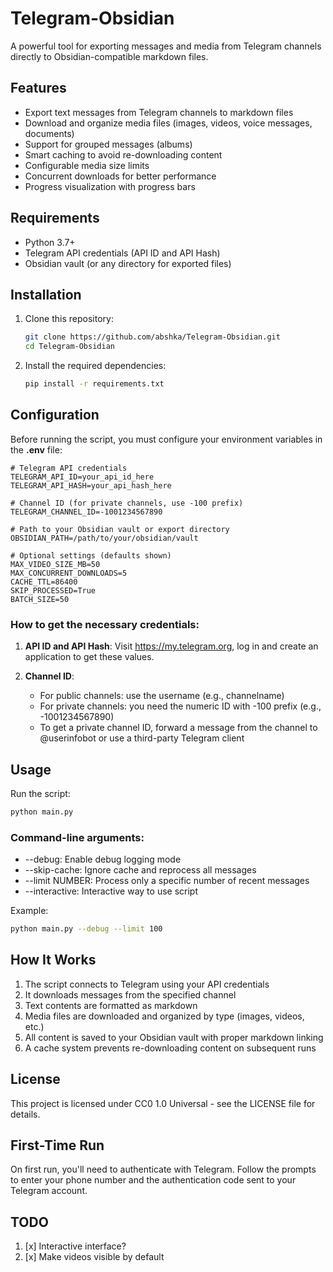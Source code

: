 # Telegram-Obsidian

A powerful tool for exporting messages and media from Telegram channels directly to Obsidian-compatible markdown files.

## Features

- Export text messages from Telegram channels to markdown files
- Download and organize media files (images, videos, voice messages, documents)
- Support for grouped messages (albums)
- Smart caching to avoid re-downloading content
- Configurable media size limits
- Concurrent downloads for better performance
- Progress visualization with progress bars

## Requirements

- Python 3.7+
- Telegram API credentials (API ID and API Hash)
- Obsidian vault (or any directory for exported files)

## Installation

1. Clone this repository:
   ```bash
   git clone https://github.com/abshka/Telegram-Obsidian.git
   cd Telegram-Obsidian
   ```
2. Install the required dependencies:
   ```bash
   pip install -r requirements.txt
   ```

## Configuration

Before running the script, you must configure your environment variables in the **.env** file:

    # Telegram API credentials
    TELEGRAM_API_ID=your_api_id_here
    TELEGRAM_API_HASH=your_api_hash_here

    # Channel ID (for private channels, use -100 prefix)
    TELEGRAM_CHANNEL_ID=-1001234567890

    # Path to your Obsidian vault or export directory
    OBSIDIAN_PATH=/path/to/your/obsidian/vault

    # Optional settings (defaults shown)
    MAX_VIDEO_SIZE_MB=50
    MAX_CONCURRENT_DOWNLOADS=5
    CACHE_TTL=86400
    SKIP_PROCESSED=True
    BATCH_SIZE=50

### How to get the necessary credentials:

1. **API ID and API Hash**: Visit https://my.telegram.org, log in and create an application to get these values.

2. **Channel ID**:

   - For public channels: use the username (e.g., channelname)
   - For private channels: you need the numeric ID with -100 prefix (e.g., -1001234567890)
   - To get a private channel ID, forward a message from the channel to @userinfobot or use a third-party Telegram client

## Usage

Run the script:

```bash
python main.py
```

### Command-line arguments:

- --debug: Enable debug logging mode
- --skip-cache: Ignore cache and reprocess all messages
- --limit NUMBER: Process only a specific number of recent messages
- --interactive: Interactive way to use script

Example:

```bash
python main.py --debug --limit 100
```

## How It Works

1. The script connects to Telegram using your API credentials
2. It downloads messages from the specified channel
3. Text contents are formatted as markdown
4. Media files are downloaded and organized by type (images, videos, etc.)
5. All content is saved to your Obsidian vault with proper markdown linking
6. A cache system prevents re-downloading content on subsequent runs

## License

This project is licensed under CC0 1.0 Universal - see the LICENSE file for details.

## First-Time Run

On first run, you'll need to authenticate with Telegram. Follow the prompts to enter your phone number and the authentication code sent to your Telegram account.

## TODO

1. [x] Interactive interface?
2. [x] Make videos visible by default
